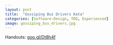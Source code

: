```yaml
---
layout: post
title:  "Gossiping Bus Drivers Kata"
categories: [Software-Design, TDD, Experienced]
image: gossiping_bus_drivers.jpg
---
```


Handouts: [goo.gl/Dt8h4f](http://goo.gl/Dt8h4f)
